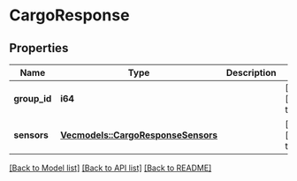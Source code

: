 # CargoResponse

## Properties
Name | Type | Description | Notes
------------ | ------------- | ------------- | -------------
**group_id** | **i64** |  | [optional] [default to None]
**sensors** | [**Vec<models::CargoResponseSensors>**](CargoResponse_sensors.md) |  | [optional] [default to None]

[[Back to Model list]](../README.md#documentation-for-models) [[Back to API list]](../README.md#documentation-for-api-endpoints) [[Back to README]](../README.md)


